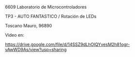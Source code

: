 6609 Laboratorio de Microcontroladores

TP3 - AUTO FANTASTICO / Rotación de LEDs

Toscano Mauro, 96890

Video en:

https://drive.google.com/file/d/14SSZ9dLhOlQYvesM2h81ogr-vAwWD9As/view?usp=sharing
